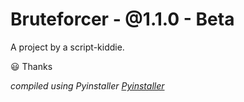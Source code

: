 # Bruteforcer - @1.1.0 - Beta

A project by a script-kiddie.

:smiley: Thanks


_compiled using Pyinstaller [Pyinstaller](https://github.com/pyinstaller/pyinstaller)_